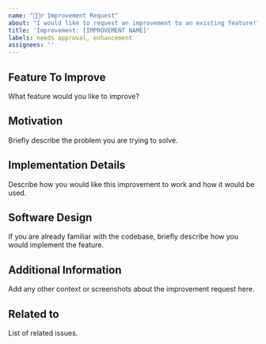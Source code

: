 ```yaml
---
name: "🏄🏼‍♂️ Improvement Request"
about: "I would like to request an improvement to an existing feature!"
title: 'Improvement: [IMPROVEMENT NAME]'
labels: needs approval, enhancement
assignees: ''
---
```


## Feature To Improve

What feature would you like to improve?

## Motivation

Briefly describe the problem you are trying to solve.

## Implementation Details

Describe how you would like this improvement to work and how it would be used.

## Software Design

If you are already familiar with the codebase, briefly describe how you would implement the feature.

## Additional Information

Add any other context or screenshots about the improvement request here.

## Related to

List of related issues.
